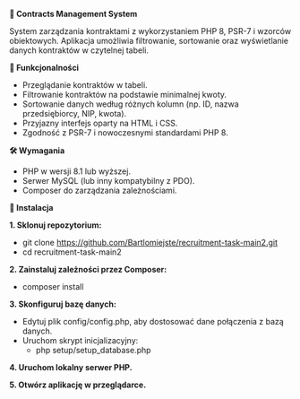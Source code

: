 **🚀 Contracts Management System**
                                                                                                                                
System zarządzania kontraktami z wykorzystaniem PHP 8, PSR-7 i wzorców obiektowych. Aplikacja umożliwia filtrowanie, sortowanie oraz wyświetlanie danych kontraktów w czytelnej tabeli.



**🔧 Funkcjonalności**

- Przeglądanie kontraktów w tabeli.
- Filtrowanie kontraktów na podstawie minimalnej kwoty.
- Sortowanie danych według różnych kolumn (np. ID, nazwa przedsiębiorcy, NIP, kwota).
- Przyjazny interfejs oparty na HTML i CSS.
- Zgodność z PSR-7 i nowoczesnymi standardami PHP 8.



**🛠️ Wymagania**

- PHP w wersji 8.1 lub wyższej.
- Serwer MySQL (lub inny kompatybilny z PDO).
- Composer do zarządzania zależnościami.



**📂 Instalacja**

**1. Sklonuj repozytorium:**
- git clone https://github.com/Bartlomiejste/recruitment-task-main2.git
- cd recruitment-task-main2

**2. Zainstaluj zależności przez Composer:**
- composer install

**3. Skonfiguruj bazę danych:**
- Edytuj plik config/config.php, aby dostosować dane połączenia z bazą danych.
- Uruchom skrypt inicjalizacyjny:
  - php setup/setup_database.php

**4. Uruchom lokalny serwer PHP.**

**5. Otwórz aplikację w przeglądarce.**
